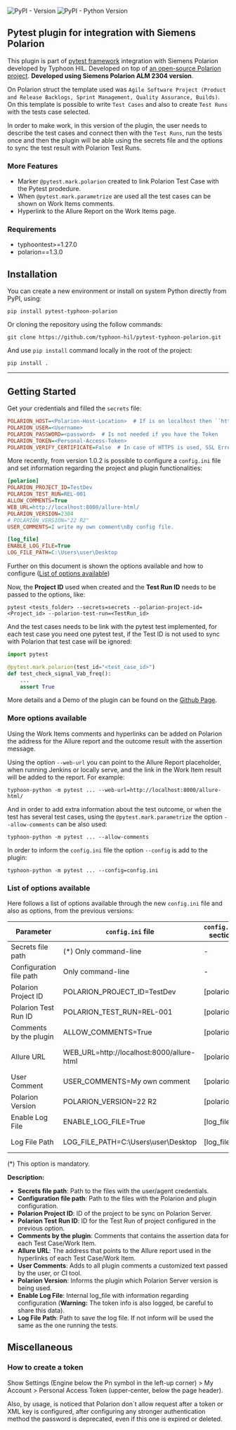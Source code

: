 
![PyPI - Version](https://img.shields.io/pypi/v/pytest-typhoon-polarion.svg) ![PyPI - Python Version](https://img.shields.io/pypi/pyversions/pytest-typhoon-polarion)

## Pytest plugin for integration with Siemens Polarion

This plugin is part of [pytest framework](https://docs.pytest.org/) integration with Siemens Polarion developed by Typhoon HIL. Developed on top of [an open-source Polarion project](https://pypi.org/project/polarion/). **Developed using Siemens Polarion ALM 2304 version**.

On Polarion struct the template used was ``Agile Software Project (Product and Release Backlogs, Sprint Management, Quality Assurance, Builds)``. On this template is possible to write ``Test Cases`` and also to create ``Test Runs`` with the tests case selected.

In order to make work, in this version of the plugin, the user needs to describe the test cases and connect then with the ``Test Runs``, run the tests once and then the plugin will be able using the secrets file and the options to sync the test result with Polarion Test Runs.

### More Features
- Marker ``@pytest.mark.polarion`` created to link Polarion Test Case with the Pytest prodedure.
- When ``@pytest.mark.parametrize`` are used all the test cases can be shown on Work Items comments.
- Hyperlink to the Allure Report on the Work Items page.

### Requirements
- typhoontest>=1.27.0
- polarion==1.3.0

## Installation

You can create a new environment or install on system Python directly from PyPI, using:
```properties
pip install pytest-typhoon-polarion
```

Or cloning the repository using the follow commands:
```properties
git clone https://github.com/typhoon-hil/pytest-typhoon-polarion.git
```

And use ``pip install`` command locally in the root of the project:
```properties
pip install .
```

----
## Getting Started

Get your credentials and filled the ``secrets`` file:

```ini
POLARION_HOST=<Polarion-Host-Location>  # If is on localhost then ``http://localhost:80/polarion``
POLARION_USER=<Username>
POLARION_PASSWORD=<password>  # Is not needed if you have the Token
POLARION_TOKEN=<Personal-Access-Token>
POLARION_VERIFY_CERTIFICATE=False  # In case of HTTPS is used, SSL Error may happen and this option needs to be set as 'False'
```

More recently, from version 1.0.2 is possible to configure a ``config.ini`` file and set information regarding the project and plugin functionalities:
```ini
[polarion]
POLARION_PROJECT_ID=TestDev
POLARION_TEST_RUN=REL-001
ALLOW_COMMENTS=True
WEB_URL=http://localhost:8000/allure-html/
POLARION_VERSION=2304
# POLARION_VERSION="22 R2"
USER_COMMENTS=I write my own comment\nBy config file.

[log_file]
ENABLE_LOG_FILE=True
LOG_FILE_PATH=C:\Users\user\Desktop
```

Further on this document is shown the options available and how to configure ([List of options available](#options_table))

Now, the **Project ID** used when created and the **Test Run ID** needs to be passed to the options, like:

```properties
pytest <tests_folder> --secrets=secrets --polarion-project-id=<Project_id> --polarion-test-run=<TestRun_id> 
```

And the test cases needs to be link with the pytest test implemented, for each test case you need one pytest test, if the Test ID is not used to sync with Polarion that test case will be ignored:

```python
import pytest

@pytest.mark.polarion(test_id="<test_case_id>")
def test_check_signal_Vab_freq():
    ...
    assert True
```

More details and a Demo of the plugin can be found on the [Github Page](https://github.com/typhoon-hil/pytest-typhoon-polarion/blob/master/demo/DEMO.md).

### More options available

Using the Work Items comments and hyperlinks can be added on Polarion the address for the Allure report and the outcome result with the assertion message.

Using the option `--web-url` you can point to the Allure Report placeholder, when running Jenkins or locally serve, and the link in the Work Item result will be added to the report. For example:

```properties
typhoon-python -m pytest ... --web-url=http://localhost:8000/allure-html/
```

And in order to add extra information about the test outcome, or when the test has several test cases, using the `@pytest.mark.parametrize` the option `--allow-comments` can be also used:

```properties
typhoon-python -m pytest ... --allow-comments
```

In order to inform the ``config.ini`` file the option ``--config`` is add to the plugin:

```properties
typhoon-python -m pytest ... --config=config.ini
```

### <a name="options_table"></a> List of options available

Here follows a list of options available through the new ``config.ini`` file and also as options, from the previous versions:

| Parameter               | ``config.ini`` file                       | ``config.ini`` section | Command-line options                          |
|-------------------------|-------------------------------------------|------------------------|-----------------------------------------------|
| Secrets file path       | (*) Only command-line                     | -                      | --secrets                                     |
| Configuration file path | Only command-line                         | -                      | --config                                      |
| Polarion Project ID     | POLARION_PROJECT_ID=TestDev               | [polarion]             | --polarion-project-id=TestDev                 |
| Polarion Test Run ID    | POLARION_TEST_RUN=REL-001                 | [polarion]             | --polarion-test-run=REL-001                   |
| Comments by the plugin  | ALLOW_COMMENTS=True                       | [polarion]             | --allow-comments                              |
| Allure URL              | WEB_URL=http://localhost:8000/allure-html | [polarion]             | --web-url=http://localhost:8000/allure-html/  |
| User Comment            | USER_COMMENTS=My own comment              | [polarion]             | --user-comments=My own comment                |
| Polarion Version        | POLARION_VERSION=22 R2                    | [polarion]             | Only through ``config.ini`` file              |
| Enable Log File         | ENABLE_LOG_FILE=True                      | [log_file]             | Only through ``config.ini`` file              |
| Log File Path           | LOG_FILE_PATH=C:\Users\user\Desktop       | [log_file]             | --log-plugin-report-path=C:\User\user\Desktop |

(*) This option is mandatory.

**Description:**

* **Secrets file path**: Path to the files with the user/agent credentials.
* **Configuration file path**: Path to the files with the Polarion and plugin configuration.
* **Polarion Project ID**: ID of the project to be sync on Polarion Server.
* **Polarion Test Run ID**: ID for the Test Run of project configured in the previous option.
* **Comments by the plugin**: Comments that contains the assertion data for each Test Case/Work Item.
* **Allure URL**: The address that points to the Allure report used in the hyperlinks of each Test Case/Work Item.
* **User Comments**: Adds to all plugin comments a customized text passed by the user, or CI tool.
* **Polarion Version**: Informs the plugin which Polarion Server version is being used.
* **Enable Log File**: Internal log_file with information regarding configuration (**Warning:** The token info is also logged, be careful to share this data).
* **Log File Path**: Path to save the log file. If not inform will be used the same as the one running the tests.

## Miscellaneous
### How to create a token
Show Settings (Engine below the Pn symbol in the left-up corner) > My Account > Personal Access Token (upper-center, below the page header).

Also, by usage, is noticed that Polarion don`t allow request after a token or XML key is configured, after configuring any stronger authentication method the password is deprecated, even if this one is expired or deleted.

